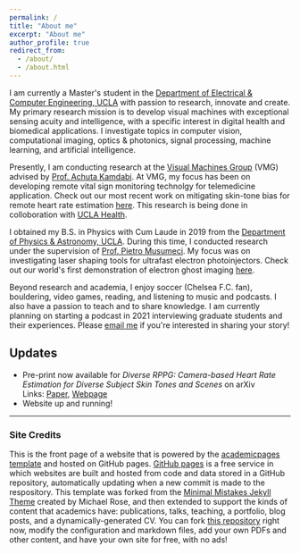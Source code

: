 ```yaml
---
permalink: /
title: "About me"
excerpt: "About me"
author_profile: true
redirect_from: 
  - /about/
  - /about.html
---
```


I am currently a Master's student in the [Department of Electrical & Computer Engineering, UCLA](https://www.ee.ucla.edu/) with passion to research, innovate and create.
My primary research mission is to develop visual machines with exceptional sensing acuity and intelligence, with a specific interest in digital health and biomedical applications. 
I investigate topics in computer vision, computational imaging, optics & photonics, signal processing, machine learning, and artificial intelligence. 

Presently, I am conducting research at the [Visual Machines Group](https://visual.ee.ucla.edu/) (VMG) advised by [Prof. Achuta Kamdabi](https://www.ee.ucla.edu/achuta-kadambi/). 
At VMG, my focus has been on developing remote vital sign monitoring technolgy for telemedicine application. Check out our most recent work on mitigating skin-tone bias for remote 
heart rate estimation [here](/publication/2020-10-24-diverse-rppg). This research is being done in colloboration with [UCLA Health](https://www.uclahealth.org/). 

I obtained my B.S. in Physics with Cum Laude in 2019 from the [Department of Physics & Astronomy, UCLA](https://www.pa.ucla.edu/). During this time, I 
conducted research under the supervision of [Prof. Pietro Musumeci](https://www.pa.ucla.edu/faculty-websites/musumeci.html). My focus was on investigating laser shaping tools for ultrafast electron photoinjectors. Check out our world's first demonstration of electron ghost imaging [here](/publication/2018-09-11-electron-ghost-imaging). 

Beyond research and academia, I enjoy soccer (Chelsea F.C. fan), bouldering, video games, reading, and listening to music and podcasts. I also have a passion to teach and to share knowledge. I am 
currently planning on starting a podcast in 2021 interviewing graduate students and their experiences. Please [email me](mailto:krish@kabra.com) if you're interested in sharing your story!

## Updates
* Pre-print now available for *Diverse RPPG: Camera-based Heart Rate Estimation for Diverse Subject Skin Tones and Scenes* on arXiv <br> 
Links: [Paper](https://arxiv.org/abs/2010.12769), [Webpage](https://visual.ee.ucla.edu/diverse_rppg.htm)
* Website up and running! 

-------------------------

### Site Credits
This is the front page of a website that is powered by the [academicpages template](https://github.com/academicpages/academicpages.github.io) and hosted on GitHub pages. 
[GitHub pages](https://pages.github.com) is a free service in which websites are built and hosted from code and data stored in a GitHub repository, automatically updating
when a new commit is made to the respository. This template was forked from the [Minimal Mistakes Jekyll Theme](https://mmistakes.github.io/minimal-mistakes/) created by Michael Rose, 
and then extended to support the kinds of content that academics have: publications, talks, teaching, a portfolio, blog posts, and a dynamically-generated CV. You can fork 
[this repository](https://github.com/academicpages/academicpages.github.io) right now, modify the configuration and markdown files, add your own PDFs and other content, and have your
own site for free, with no ads! 
